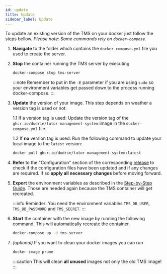 ```yaml
---
id: update
title: Update
sidebar_label: Update
---
```


To update an existing version of the TMS on your docker just follow the steps bellow. _Please note: Some commands rely on `docker-compose`._

1. **Navigate** to the folder which contains the `docker-compose.yml` file you used to create the server.

2. **Stop** the container running the TMS server by executing

   ```sh
   docker-compose stop tms-server
   ```

   :::note
   Remember to put in the `-E` parameter if you are using `sudo` so your environment variables get passed down to the process running docker-compose.
   :::

3. **Update** the version of your image. This step depends on weather a version tag is used or not:

   1.1 If a version tag is used: Update the version tag of the `ghcr.io/dudrie/tutor-management-system` image in the `docker-compose.yml` file.

   1.2 If **no** version tag is used: Run the following command to update your local image to the `latest` version:

   ```sh
   docker pull ghcr.io/dudrie/tutor-management-system:latest
   ```

4. **Refer** to the "Configuration" section of the corresponding [release](https://github.com/Dudrie/Tutor-Management-System/releases) to check if the configuration files have been updated and if any changes are required. If so **apply all necessary changes** before moving forward.

5. **Export** the environment variables as described in the [Step-by-Step Guide](./installation/#step-by-step). Those are needed again because the TMS container will get recreated.

   :::info
   Reminder: You need the environment variables `TMS_DB_USER`, `TMS_DB_PASSWORD` and `TMS_SECRET`.
   :::

6. **Start** the container with the new image by running the following command. This will automatically recreate the container.

   ```sh
   docker-compose up -d tms-server
   ```

7. _(optional)_ If you want to clean your docker images you can run

   ```sh
   docker image prune
   ```

   :::caution
   This will clean **all unused** images not only the old TMS image!
   :::
